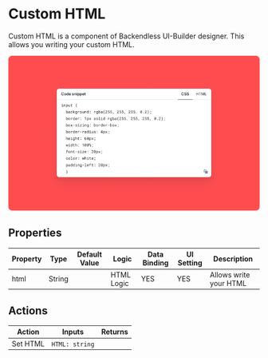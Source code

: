 # Custom HTML

Custom HTML is a component of Backendless UI-Builder designer. This allows you writing your custom HTML.

<p align="center">
  <img src="./thumbnail.png" alt="main thumbnail" width="780"/>
</p>

## Properties

| Property | Type   | Default Value | Logic      | Data Binding | UI Setting | Description            |
|----------|--------|---------------|------------|--------------|------------|------------------------|
| html     | String |               | HTML Logic | YES          | YES        | Allows write your HTML |

## Actions

| Action   | Inputs         | Returns |
|----------|----------------|---------|
| Set HTML | `HTML: string` |         |

